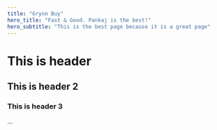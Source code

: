 ```yaml
---
title: "Grynn Buy"
hero_title: "Fast & Good. Pankaj is the best!"
hero_subtitle: "This is the best page because it is a great page"
---
```


# This is header
## This is header 2
### This is header 3
...
